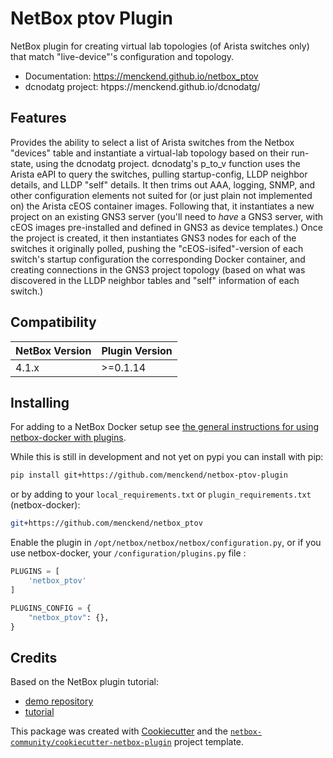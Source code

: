 # NetBox ptov Plugin

NetBox plugin for creating virtual lab topologies (of Arista switches only) that match "live-device"'s configuration and topology.


* Documentation: https://menckend.github.io/netbox_ptov
* dcnodatg project: htpps://menckend.github.io/dcnodatg/

## Features

Provides the ability to select a list of Arista switches from the Netbox "devices" table and instantiate a virtual-lab topology based on their run-state, using the dcnodatg project.  dcnodatg's p_to_v function uses the Arista eAPI to query the switches, pulling startup-config, LLDP neighbor details, and LLDP "self" details.  It then trims out AAA, logging, SNMP,  and other configuration elements not suited for (or just plain not implemented on) the Arista cEOS container images.  Following that, it instantiates a new project on an existing GNS3 server (you'll need to *have* a GNS3 server, with cEOS images pre-installed and defined in GNS3 as device templates.)  Once the project is created, it then instantiates GNS3 nodes for each of the switches it originally polled, pushing the "cEOS-isifed"-version of each switch's startup configuration the corresponding Docker container, and creating connections in the GNS3 project topology (based on what was discovered in the LLDP neighbor tables and "self" information of each switch.)


## Compatibility

| NetBox Version | Plugin Version |
|----------------|----------------|
|     4.1.x      |    >=0.1.14    |

## Installing

For adding to a NetBox Docker setup see
[the general instructions for using netbox-docker with plugins](https://github.com/netbox-community/netbox-docker/wiki/Using-Netbox-Plugins).

While this is still in development and not yet on pypi you can install with pip:

```bash
pip install git+https://github.com/menckend/netbox-ptov-plugin
```

or by adding to your `local_requirements.txt` or `plugin_requirements.txt` (netbox-docker):

```bash
git+https://github.com/menckend/netbox_ptov
```

Enable the plugin in `/opt/netbox/netbox/netbox/configuration.py`,
 or if you use netbox-docker, your `/configuration/plugins.py` file :

```python
PLUGINS = [
    'netbox_ptov'
]

PLUGINS_CONFIG = {
    "netbox_ptov": {},
}
```

## Credits

Based on the NetBox plugin tutorial:

- [demo repository](https://github.com/netbox-community/netbox-plugin-demo)
- [tutorial](https://github.com/netbox-community/netbox-plugin-tutorial)

This package was created with [Cookiecutter](https://github.com/audreyr/cookiecutter) and the [`netbox-community/cookiecutter-netbox-plugin`](https://github.com/netbox-community/cookiecutter-netbox-plugin) project template.
